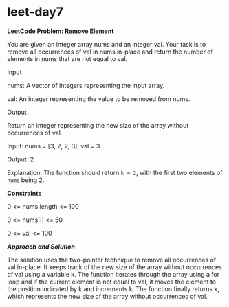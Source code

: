 # leet-day7


**LeetCode Problem: Remove Element**


You are given an integer array nums and an integer val. Your task is to remove all occurrences of val in nums in-place and return the number of elements in nums that are not equal to val.

Input

nums: A vector of integers representing the input array.

val: An integer representing the value to be removed from nums.

Output

Return an integer representing the new size of the array without occurrences of val.

Input: nums = [3, 2, 2, 3], val = 3

Output: 2

Explanation: The function should return `k = 2`, with the first two elements of `nums` being 2.

**Constraints**

0 <= nums.length <= 100

0 <= nums[i] <= 50

0 <= val <= 100


_**Approach and Solution**_

The solution uses the two-pointer technique to remove all occurrences of val in-place. It keeps track of the new size of the array without occurrences of val using a variable k. The function iterates through the array using a for loop and if the current element is not equal to val, it moves the element to the position indicated by k and increments k. The function finally returns k, which represents the new size of the array without occurrences of val.

